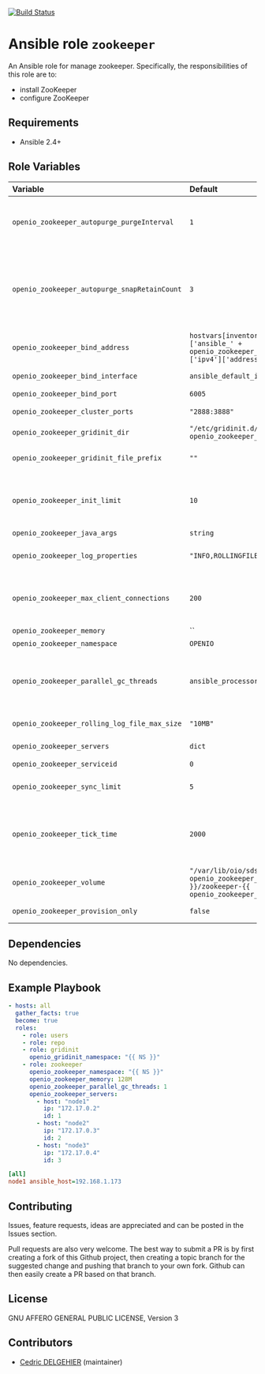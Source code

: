 [![Build Status](https://travis-ci.org/open-io/ansible-role-openio-zookeeper.svg?branch=master)](https://travis-ci.org/open-io/ansible-role-openio-zookeeper)
# Ansible role `zookeeper`

An Ansible role for manage zookeeper. Specifically, the responsibilities of this role are to:

- install ZooKeeper
- configure ZooKeeper

## Requirements

- Ansible 2.4+

## Role Variables


| Variable   | Default | Comments (type)  |
| :---       | :---    | :---             |
| `openio_zookeeper_autopurge_purgeInterval` | `1` | The time interval in hours for which the purge task has to be triggered. Set to a positive integer (1 and above) to enable the auto purging |
| `openio_zookeeper_autopurge_snapRetainCount` | `3` | When enabled, ZooKeeper auto purge feature retains the autopurge.snapRetainCount most recent snapshots and the corresponding transaction logs in the dataDir and dataLogDir respectively and deletes the rest |
| `openio_zookeeper_bind_address` | `hostvars[inventory_hostname]['ansible_' + openio_zookeeper_bind_interface]['ipv4']['address']` | The address that this zookeeper instance will run on |
| `openio_zookeeper_bind_interface` | `ansible_default_ipv4.alias` | The interface that this zookeeper instance will run on |
| `openio_zookeeper_bind_port` | `6005` | Listening port |
| `openio_zookeeper_cluster_ports` | `"2888:3888"` | Peers use the former port to connect to other peers |
| `openio_zookeeper_gridinit_dir` | `"/etc/gridinit.d/{{ openio_zookeeper_namespace }}"` | Path to copy the gridinit conf |
| `openio_zookeeper_gridinit_file_prefix` | `""` | Maybe set it to {{ openio_zookeeper_namespace }}- for old gridinit's style |
| `openio_zookeeper_init_limit` | `10` | initLimit is timeouts ZooKeeper uses to limit the length of time the ZooKeeper servers in quorum have to connect to a leader |
| `openio_zookeeper_java_args` | `string` | String of java arguments |
| `openio_zookeeper_log_properties` | `"INFO,ROLLINGFILE"` | The severity level is associated with the root logger with appenders |
| `openio_zookeeper_max_client_connections` | `200` | This property limits the number of active connections from a host, specified by IP address, to a single ZooKeeper server |
| `openio_zookeeper_memory` | `` | Heap size of JVM |
| `openio_zookeeper_namespace` | `OPENIO` | Namespace |
| `openio_zookeeper_parallel_gc_threads` | `ansible_processor_vcpus` | Sets the number of threads used during parallel phases of the garbage collectors. The default value varies with the platform on which the JVM is running |
| `openio_zookeeper_rolling_log_file_max_size` | `"10MB"` | Maximum allowed file size (in bytes) before rolling over |
| `openio_zookeeper_servers` | `dict` | Dict of ip, host and id of cluster member |
| `openio_zookeeper_serviceid` | `0` | ID in gridinit |
| `openio_zookeeper_sync_limit` | `5` | The entry syncLimit limits how far out of date a server can be from a leader |
| `openio_zookeeper_tick_time` | `2000` | The basic time unit in milliseconds used by ZooKeeper. It is used to do heartbeats and the minimum session timeout will be twice the tickTime |
| `openio_zookeeper_volume` | `"/var/lib/oio/sds/{{ openio_zookeeper_namespace }}/zookeeper-{{ openio_zookeeper_serviceid }}"` | Path to store data |
| `openio_zookeeper_provision_only` | `false` | Provision only without restarting services |


## Dependencies

No dependencies.

## Example Playbook

```yaml
- hosts: all
  gather_facts: true
  become: true
  roles:
    - role: users
    - role: repo
    - role: gridinit
      openio_gridinit_namespace: "{{ NS }}"
    - role: zookeeper
      openio_zookeeper_namespace: "{{ NS }}"
      openio_zookeeper_memory: 128M
      openio_zookeeper_parallel_gc_threads: 1
      openio_zookeeper_servers:
        - host: "node1"
          ip: "172.17.0.2"
          id: 1
        - host: "node2"
          ip: "172.17.0.3"
          id: 2
        - host: "node3"
          ip: "172.17.0.4"
          id: 3
```


```ini
[all]
node1 ansible_host=192.168.1.173
```

## Contributing

Issues, feature requests, ideas are appreciated and can be posted in the Issues section.

Pull requests are also very welcome.
The best way to submit a PR is by first creating a fork of this Github project, then creating a topic branch for the suggested change and pushing that branch to your own fork.
Github can then easily create a PR based on that branch.

## License

GNU AFFERO GENERAL PUBLIC LICENSE, Version 3

## Contributors

- [Cedric DELGEHIER](https://github.com/cdelgehier) (maintainer)
